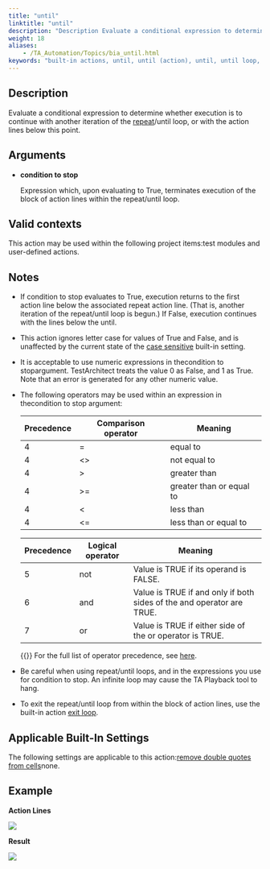 ```yaml
--- 
title: "until"
linktitle: "until"
description: "Description Evaluate a conditional expression to determine whether execution is to continue with another iteration of the repeat / until loop, or with the action lines below this point. Arguments ..."
weight: 18
aliases: 
    - /TA_Automation/Topics/bia_until.html
keywords: "built-in actions, until, until (action), until, until loop, until statement"
---
```


## Description

Evaluate a conditional expression to determine whether execution is to continue with another iteration of the [repeat](/automation-guide/action-based-testing-language/built-in-actions/test-support-actions/control-flow/repeat)/until loop, or with the action lines below this point.

## Arguments

-   **condition to stop**

    Expression which, upon evaluating to True, terminates execution of the block of action lines within the repeat/until loop.


## Valid contexts

This action may be used within the following project items:test modules and user-defined actions.

## Notes

-   If condition to stop evaluates to True, execution returns to the first action line below the associated repeat action line. \(That is, another iteration of the repeat/until loop is begun.\) If False, execution continues with the lines below the until.
-   This action ignores letter case for values of True and False, and is unaffected by the current state of the [case sensitive](/automation-guide/action-based-testing-language/built-in-settings/value-settings/case-sensitive) built-in setting.
-   It is acceptable to use numeric expressions in thecondition to stopargument. TestArchitect treats the value 0 as False, and 1 as True. Note that an error is generated for any other numeric value.
-   The following operators may be used within an expression in thecondition to stop argument:

    |Precedence|Comparison operator|Meaning|
    |----------|-------------------|-------|
    |4|=|equal to|
    |4|<\>|not equal to|
    |4|\>|greater than|
    |4|\>=|greater than or equal to|
    |4|<|less than|
    |4|<=|less than or equal to|

    |Precedence|Logical operator|Meaning|
    |----------|----------------|-------|
    |5|not|Value is TRUE if its operand is FALSE.|
    |6|and|Value is TRUE if and only if both sides of the and operator are TRUE.|
    |7|or|Value is TRUE if either side of the or operator is TRUE.|

    {{<note>}} For the full list of operator precedence, see [here](/automation-guide/action-based-testing-language/the-test-language/operator-precedence).

-   Be careful when using repeat/until loops, and in the expressions you use for condition to stop. An infinite loop may cause the TA Playback tool to hang.
-   To exit the repeat/until loop from within the block of action lines, use the built-in action [exit loop](/automation-guide/action-based-testing-language/built-in-actions/test-support-actions/control-flow/exit-loop).

## Applicable Built-In Settings

The following settings are applicable to this action:[remove double quotes from cells](/automation-guide/action-based-testing-language/built-in-settings/value-settings/remove-double-quotes-from-cells)none.

## Example

**Action Lines**

![](/images/TA_Automation/Images/bia_repeat_pgm.png)

**Result**

![](/images/TA_Automation/Images/bia_repeat_res.png)


